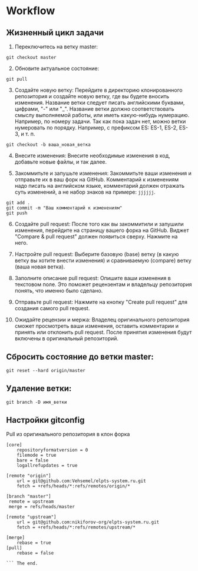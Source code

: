 # Workflow


## Жизненный цикл задачи

1. Переключитесь на ветку master:
```
git checkout master
```

2. Обновите актуальное состояние:
```
git pull
```
   
3. Создайте новую ветку:
Перейдите в директорию клонированного репозитория и создайте новую ветку, где вы будете вносить изменения. Название ветки следует писать английскими буквами, цифрами, "-" или "_".
Название ветки должно соответствовать смыслу выполняемой работы, или иметь какую-нибудь нумерацию. Например, по номеру задачи. Так как пока задач нет, можно ветки нумеровать по порядку.
Например, с префиксом ES: ES-1, ES-2, ES-3, и т. п.
```
git checkout -b ваша_новая_ветка
```

4. Внесите изменения:
Внесите необходимые изменения в код, добавьте новые файлы, и так далее.

5. Закоммитьте и запушьте изменения:
Закоммитьте ваши изменения и отправьте их в ваш форк на GitHub. Комментарий к изменениям надо писать на английском языке, комментарий должен отражать суть изменений, а не набор знаков на примере: `jjjjjj`.
```
git add .
git commit -m "Ваш комментарий к изменениям"
git push
```

6. Создайте pull request:
После того как вы закоммитили и запушили изменения, перейдите на страницу вашего форка на GitHub. Виджет "Compare & pull request" должен появиться сверху. Нажмите на него.

7. Настройте pull request:
Выберите базовую (base) ветку (в какую ветку вы хотите внести изменения) и сравниваемую (compare) ветку (ваша новая ветка).

8. Заполните описание pull request:
Опишите ваши изменения в текстовом поле. Это поможет рецензентам и владельцу репозитория понять, что именно было сделано.

9. Отправьте pull request:
Нажмите на кнопку "Create pull request" для создания самого pull request.

10. Ожидайте рецензии и мержа:
Владелец оригинального репозитория сможет просмотреть ваши изменения, оставить комментарии и принять или отклонить pull request. После принятия изменения будут включены в оригинальный репозиторий.


## Сбросить состояние до ветки master:
```
git reset --hard origin/master
```

## Удаление ветки:
```
git branch -D имя_ветки
```


## Настройки gitconfig
Pull из оригинального репозитория в клон форка
```
[core]
    repositoryformatversion = 0
    filemode = true
    bare = false
    logallrefupdates = true

[remote "origin"]
    url = git@github.com:Vehsemel/elpts-system.ru.git
    fetch = +refs/heads/*:refs/remotes/origin/*

[branch "master"]
 remote = upstream
 merge = refs/heads/master

[remote "upstream"]
    url = git@github.com:nikiforov-org/elpts-system.ru.git
    fetch = +refs/heads/*:refs/remotes/upstream/*

[merge]
    rebase = true
[pull]
    rebase = false
    
``` The end.
